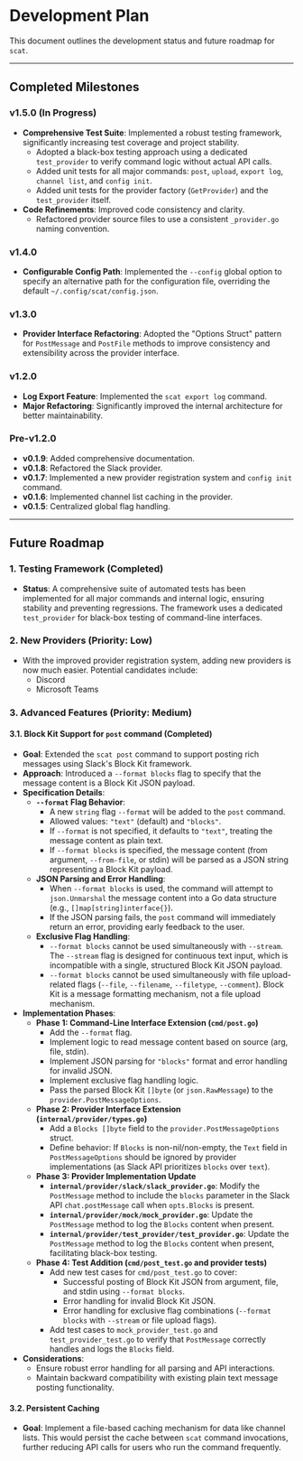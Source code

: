 # Development Plan

This document outlines the development status and future roadmap for `scat`.

---

## Completed Milestones

### v1.5.0 (In Progress)

-   **Comprehensive Test Suite**: Implemented a robust testing framework, significantly increasing test coverage and project stability.
    -   Adopted a black-box testing approach using a dedicated `test_provider` to verify command logic without actual API calls.
    -   Added unit tests for all major commands: `post`, `upload`, `export log`, `channel list`, and `config init`.
    -   Added unit tests for the provider factory (`GetProvider`) and the `test_provider` itself.
-   **Code Refinements**: Improved code consistency and clarity.
    -   Refactored provider source files to use a consistent `_provider.go` naming convention.

### v1.4.0

-   **Configurable Config Path**: Implemented the `--config` global option to specify an alternative path for the configuration file, overriding the default `~/.config/scat/config.json`.

### v1.3.0

-   **Provider Interface Refactoring**: Adopted the "Options Struct" pattern for `PostMessage` and `PostFile` methods to improve consistency and extensibility across the provider interface.

### v1.2.0

-   **Log Export Feature**: Implemented the `scat export log` command.
-   **Major Refactoring**: Significantly improved the internal architecture for better maintainability.

### Pre-v1.2.0

-   **v0.1.9**: Added comprehensive documentation.
-   **v0.1.8**: Refactored the Slack provider.
-   **v0.1.7**: Implemented a new provider registration system and `config init` command.
-   **v0.1.6**: Implemented channel list caching in the provider.
-   **v0.1.5**: Centralized global flag handling.

---

## Future Roadmap

### 1. Testing Framework (Completed)

-   **Status**: A comprehensive suite of automated tests has been implemented for all major commands and internal logic, ensuring stability and preventing regressions. The framework uses a dedicated `test_provider` for black-box testing of command-line interfaces.

### 2. New Providers (Priority: Low)

-   With the improved provider registration system, adding new providers is now much easier. Potential candidates include:
    -   Discord
    -   Microsoft Teams

### 3. Advanced Features (Priority: Medium)

#### 3.1. Block Kit Support for `post` command (Completed)

-   **Goal**: Extended the `scat post` command to support posting rich messages using Slack's Block Kit framework.
-   **Approach**: Introduced a `--format blocks` flag to specify that the message content is a Block Kit JSON payload.
-   **Specification Details**:
    -   **`--format` Flag Behavior**:
        -   A new `string` flag `--format` will be added to the `post` command.
        -   Allowed values: `"text"` (default) and `"blocks"`.
        -   If `--format` is not specified, it defaults to `"text"`, treating the message content as plain text.
        -   If `--format blocks` is specified, the message content (from argument, `--from-file`, or stdin) will be parsed as a JSON string representing a Block Kit payload.
    -   **JSON Parsing and Error Handling**:
        -   When `--format blocks` is used, the command will attempt to `json.Unmarshal` the message content into a Go data structure (e.g., `[]map[string]interface{}`).
        -   If the JSON parsing fails, the `post` command will immediately return an error, providing early feedback to the user.
    -   **Exclusive Flag Handling**:
        -   `--format blocks` cannot be used simultaneously with `--stream`. The `--stream` flag is designed for continuous text input, which is incompatible with a single, structured Block Kit JSON payload.
        -   `--format blocks` cannot be used simultaneously with file upload-related flags (`--file`, `--filename`, `--filetype`, `--comment`). Block Kit is a message formatting mechanism, not a file upload mechanism.
-   **Implementation Phases**:
    -   **Phase 1: Command-Line Interface Extension (`cmd/post.go`)**
        -   Add the `--format` flag.
        -   Implement logic to read message content based on source (arg, file, stdin).
        -   Implement JSON parsing for `"blocks"` format and error handling for invalid JSON.
        -   Implement exclusive flag handling logic.
        -   Pass the parsed Block Kit `[]byte` (or `json.RawMessage`) to the `provider.PostMessageOptions`.
    -   **Phase 2: Provider Interface Extension (`internal/provider/types.go`)**
        -   Add a `Blocks []byte` field to the `provider.PostMessageOptions` struct.
        -   Define behavior: If `Blocks` is non-nil/non-empty, the `Text` field in `PostMessageOptions` should be ignored by provider implementations (as Slack API prioritizes `blocks` over `text`).
    -   **Phase 3: Provider Implementation Update**
        -   **`internal/provider/slack/slack_provider.go`**: Modify the `PostMessage` method to include the `blocks` parameter in the Slack API `chat.postMessage` call when `opts.Blocks` is present.
        -   **`internal/provider/mock/mock_provider.go`**: Update the `PostMessage` method to log the `Blocks` content when present.
        -   **`internal/provider/test_provider/test_provider.go`**: Update the `PostMessage` method to log the `Blocks` content when present, facilitating black-box testing.
    -   **Phase 4: Test Addition (`cmd/post_test.go` and provider tests)**
        -   Add new test cases for `cmd/post_test.go` to cover:
            -   Successful posting of Block Kit JSON from argument, file, and stdin using `--format blocks`.
            -   Error handling for invalid Block Kit JSON.
            -   Error handling for exclusive flag combinations (`--format blocks` with `--stream` or file upload flags).
        -   Add test cases to `mock_provider_test.go` and `test_provider_test.go` to verify that `PostMessage` correctly handles and logs the `Blocks` field.
-   **Considerations**:
    -   Ensure robust error handling for all parsing and API interactions.
    -   Maintain backward compatibility with existing plain text message posting functionality.

#### 3.2. Persistent Caching

-   **Goal**: Implement a file-based caching mechanism for data like channel lists. This would persist the cache between `scat` command invocations, further reducing API calls for users who run the command frequently.
